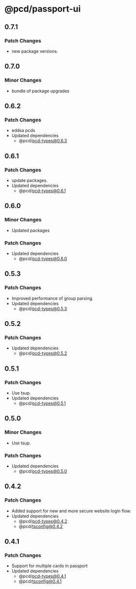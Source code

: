 # @pcd/passport-ui

## 0.7.1

### Patch Changes

- new package versions.

## 0.7.0

### Minor Changes

- bundle of package upgrades

## 0.6.2

### Patch Changes

- eddsa pcds
- Updated dependencies
  - @pcd/pcd-types@0.6.3

## 0.6.1

### Patch Changes

- update packages.
- Updated dependencies
  - @pcd/pcd-types@0.6.1

## 0.6.0

### Minor Changes

- Updated packages

### Patch Changes

- Updated dependencies
  - @pcd/pcd-types@0.6.0

## 0.5.3

### Patch Changes

- Improved performance of group parsing.
- Updated dependencies
  - @pcd/pcd-types@0.5.3

## 0.5.2

### Patch Changes

- Updated dependencies
  - @pcd/pcd-types@0.5.2

## 0.5.1

### Patch Changes

- Use tsup.
- Updated dependencies
  - @pcd/pcd-types@0.5.1

## 0.5.0

### Minor Changes

- Use tsup.

### Patch Changes

- Updated dependencies
  - @pcd/pcd-types@0.5.0

## 0.4.2

### Patch Changes

- Added support for new and more secure website login flow.
- Updated dependencies
  - @pcd/pcd-types@0.4.2
  - @pcd/tsconfig@0.4.2

## 0.4.1

### Patch Changes

- Support for multiple cards in passport
- Updated dependencies
  - @pcd/pcd-types@0.4.1
  - @pcd/tsconfig@0.4.1
